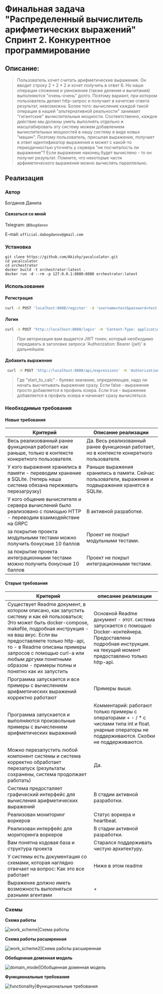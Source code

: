 # Финальная задача "Распределенный вычислитель арифметических выражений" Спринт 2. Конкурентное программирование

## Описание:

> Пользователь хочет считать арифметические выражения. Он вводит строку 2 + 2 * 2 и хочет получить в ответ 6. Но наши
> операции сложения и умножения (также деления и вычитания) выполняются "очень-очень" долго. Поэтому вариант, при
> котором
> пользователь делает http-запрос и получает в качетсве ответа результат, невозможна. Более того: вычисление каждой
> такой
> операции в нашей "альтернативной реальности" занимает "гигантские" вычислительные мощности. Соответственно, каждое
> действие мы должны уметь выполнять отдельно и масштабировать эту систему можем добавлением вычислительных мощностей в
> нашу систему в виде новых "машин". Поэтому пользователь, присылая выражение, получает в ответ идентификатор выражения
> и
> может с какой-то периодичностью уточнять у сервера "не посчиталость ли выражение"? Если выражение наконец будет
> вычислено - то он получит результат. Помните, что некоторые части арфиметического выражения можно вычислять
> параллельно.

## Реализация

### Автор

Богданов Данила

#### Связаться со мной

Telegram: `@Dbugdanov`

E-mail: `official.dabogdanov@gmail.com`

### Установка

`git clone https://github.com/Akishy/yacalculator.git`  
`cd yacalculator`  
`cd orchestrator`  
`docker build -t orchestrator:latest . `  
`docker run -d --rm -p 127.0.0.1:8080:8080 orchestrator:latest`

### Использование

#### Регистрация

```bash
curl -X POST 'localhost:8080/register' -d 'username=test&password=test' -H 'Content-Type: application/x-www-form-urlencoded' -H 'accept: application/json' -vvvv
```

#### Логин

```bash
curl -X POST 'http://localhost:8080/login' -H 'Content-Type: application/x-www-form-urlencoded' -d 'username=test&password=test' -vvvv
```

> При авторизации вам выдается JWT токен, который необходимо передавать в заголовке запроса 'Authorization: Bearer
> {jwt}' в дальнейшем.

#### Добавить выражение

```bash
 curl -X POST 'http://localhost:8080/api/expressions' -H 'Authorization: Bearer {jwt}' -H 'Content-Type: application/json' -d '{"expression":"2+2","time_to_calc":3000,"start_to_calc":false}' -vvvv
```

> Где "start_to_calc" - булево значение, определяющее, надо ли начать высчитывать выражение сразу. Если false -
> выражение просто добавляется в профиль юзера. Если true - выражение добавляется в профиль юзера и начинает сразу
> вычисляться.

### Необходимые требования

#### Новые требования

| Критерий                                                                                                                 | Описание реализации                                                                                   |
|--------------------------------------------------------------------------------------------------------------------------|-------------------------------------------------------------------------------------------------------|
| Весь реализованный ранее функционал работает как раньше, только в контексте конкретного пользователя.                    | Да. Весь реализованный ранее функционал работает, но в контексте конкретного пользователя.            |
| У кого выражения хранились в памяти - переводим хранение в SQLite. (теперь наша система обязана переживать перезагрузку) | Раньше выражения хранились в памяти. Сейчас пользователи, выражения и подвыражения хранятся в SQLite. |
| У кого общение вычислителя и сервера вычислений было реализовано с помощью HTTP - переводим взаимодействие на GRPC       | В активной разработке.                                                                                |
| за покрытие проекта модульными тестами можно получить бонусные 10 баллов                                                 | Проект не покрыт модульными тестами.                                                                  |
| за покрытие проекта интеграционными тестами можно получить бонусные 10 баллов                                            | Проект не покрыт интеграционными тестами.                                                             |

#### Старые требования

| Критерий                                                                                                                                                                                                                                                                                                                                               | описание реализации                                                                                                                                                    |
|--------------------------------------------------------------------------------------------------------------------------------------------------------------------------------------------------------------------------------------------------------------------------------------------------------------------------------------------------------|------------------------------------------------------------------------------------------------------------------------------------------------------------------------|
| Существует Readme документ, в котором описано, как запустить систему и как ей пользоваться; Это может быть docker-compose, makefile, подробная инструкция - на ваш вкус. Если вы предоставляете только http-api, то - в Readme описаны примеры запросов с помощью curl-a или любым дргуми понятными образом - примеры полны и понятно как их запустить | Основной Readme документ - этот. система запускается с помощью Docker-контейнера. Предоставлена подробная инструкция. на текущий момент предоставлено только http-api. |
| Программа запускается и все примеры с вычислением арифметических выражений корректно работают                                                                                                                                                                                                                                                          | Примеры выше.                                                                                                                                                          |
| Программа запускается и выполняются произвольные примеры с вычислением арифметических выражений                                                                                                                                                                                                                                                        | Комментарий: работают только примеры с операторами + - / * с числами типа int и float. унарные операторы не поддерживаются. Скобки не поддерживаются.                  |
| Можно перезапустить любой компонент системы и система корректно обработает перезапуск (результаты сохранены, система продолжает работать)                                                                                                                                                                                                              | Да.                                                                                                                                                                    |
| Система предосталяет графический интерфейс для вычисления арифметических выражений                                                                                                                                                                                                                                                                     | В стадии активной разработки.                                                                                                                                          |
| Реализован мониторинг воркеров                                                                                                                                                                                                                                                                                                                         | Статус воркера и heartbeat.                                                                                                                                            |
| Реализован интерфейс для мориторинга воркеров                                                                                                                                                                                                                                                                                                          | В стадии активной разработки.                                                                                                                                          |
| Вам понятна кодовая база и структура проекта                                                                                                                                                                                                                                                                                                           | Старался поддерживать чистую архитектуру.                                                                                                                              |
| У системы есть документация со схемами, которая наглядно отвечает на вопрос: Как это все работает                                                                                                                                                                                                                                                      | Ниже в этом readme                                                                                                                                                     |
| Выражение должно иметь возможность выполняться разными агентами                                                                                                                                                                                                                                                                                        | +                                                                                                                                                                      |

### Схемы

**Схема работы**

![work_scheme|Схема работы](docs/work_scheme.png "Схема работы")

**Схема работы расширенная**

![work_scheme2|Схема работы расширенная](docs/work_scheme2.png "Схема работы расширенная")

**Обобщенная доменная модель**

![domain_model|Обобщенная доменная модель](docs/domain_model.png "Обобщенная доменная модель")

**Функциональные требования**

![functionality|Функциональные требования](docs/functionality.png "Функциональные требования")
